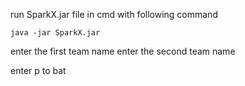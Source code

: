 run SparkX.jar file in cmd with following command

```
java -jar SparkX.jar
```

enter the first team name
enter the second team name

enter p to bat

